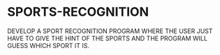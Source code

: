 # SPORTS-RECOGNITION
DEVELOP A SPORT RECOGNITION PROGRAM WHERE THE USER JUST HAVE TO GIVE THE HINT OF THE SPORTS AND THE PROGRAM WILL GUESS WHICH SPORT IT IS.
